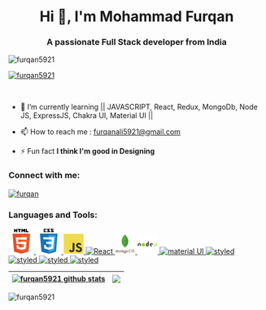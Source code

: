 <h1 align="center">Hi 👋, I'm Mohammad Furqan</h1>
<h3 align="center">A passionate Full Stack developer from India</h3>

<p align="left"> <img src="https://komarev.com/ghpvc/?username=furqan5921&label=Profile%20views&color=0e75b6&style=flat" alt="furqan5921" /> </p>

<p align="left"> <a href="https://github.com/furqan5921/github-profile-trophy"><img src="https://github-profile-trophy.vercel.app/?username=furqan5921" alt="furqan5921" /></a> </p>

<p align="left"> <a href="https://twitter.com/" target="blank"><img src="https://img.shields.io/twitter/follow/?logo=twitter&style=for-the-badge" alt="" /></a> </p>

- 🌱 I’m currently learning || JAVASCRIPT, React, Redux, MongoDb, Node JS, ExpressJS, Chakra UI, Material UI ||
 
- 📫 How to reach me : furqanali5921@gmail.com

- ⚡ Fun fact **I think I'm good in Designing**

<h3 align="left">Connect with me:</h3>
<p align="left">
<a href="https://www.linkedin.com/in/furqan5921/" target="_blank"><img align="center" src="https://cdn.iconscout.com/icon/free/png-128/linkedin-162-498418.png" alt="furqan" height="30" width="30" /></a>
</p>


<h3 align="left">Languages and Tools:</h3>
<p align="left"> <a href="https://getbootstrap.com" target="_blank" rel="noreferrer"> 
<a href="https://www.w3.org/html/" target="_blank" rel="noreferrer"> <img src="https://raw.githubusercontent.com/devicons/devicon/master/icons/html5/html5-original-wordmark.svg" alt="html5" width="50" height="50"/> </a>
<a href="https://www.w3schools.com/css/" target="_blank" rel="noreferrer"> <img src="https://raw.githubusercontent.com/devicons/devicon/master/icons/css3/css3-original-wordmark.svg" alt="css3" width="50" height="50"/> </a>
<a href="https://developer.mozilla.org/en-US/docs/Web/JavaScript" target="_blank" rel="noreferrer"> <img src="https://raw.githubusercontent.com/devicons/devicon/master/icons/javascript/javascript-original.svg" alt="javascript" width="40" height="40"/> </a> 
<a href= "https://reactjs.org/" target="_blank" rel="noreferrer"> <img src= "https://cdn.freebiesupply.com/logos/large/2x/react-1-logo-png-transparent.png" alt="React" width="40" height="40"/> </a> 
<a href="https://www.mongodb.com/" target="_blank" rel="noreferrer"> <img src="https://raw.githubusercontent.com/devicons/devicon/master/icons/mongodb/mongodb-original-wordmark.svg" alt="mongodb" width="40" height="40"/> </a> 
<a href="https://nodejs.org" target="_blank" rel="noreferrer"> <img src="https://raw.githubusercontent.com/devicons/devicon/master/icons/nodejs/nodejs-original-wordmark.svg" alt="nodejs" width="40" height="40"/> </a> 
<a href="https://mui.com/"><img src="https://seeklogo.com/images/M/material-ui-logo-5BDCB9BA8F-seeklogo.com.png" alt="material UI" width="40" height="40"/> </a> 
<a href="https://styled-components.com" target="_blank" rel="styled"> <img src= "https://styled-components.com/logo.png" alt="styled" width="40" height="40"/> </a>
<a href= "https://chakra-ui.com/" target="_blank" rel="styled"> <img src= "https://www.coffeeclass.io/logos/chakra-ui.png" alt="styled" width="40" height="40"/> </a>
<a href= "https://www.typescriptlang.org/" target="_blank" rel="styled"> <img src= "https://upload.wikimedia.org/wikipedia/commons/thumb/4/4c/Typescript_logo_2020.svg/512px-Typescript_logo_2020.svg.png" alt="styled" width="40" height="40"/> </a>
 <a href="https://styled-components.com" target="_blank" rel="styled"> <img src= "https://i.imgur.com/m8Zi7BQ.png" alt="styled" width="40" height="40"/> </a>
<!--  <a href="https://styled-components.com" target="_blank" rel="styled"> <img src= "https://styled-components.com/logo.png" alt="styled" width="40" height="40"/> </a>
 <a href="https://styled-components.com" target="_blank" rel="styled"> <img src= "https://styled-components.com/logo.png" alt="styled" width="40" height="40"/> </a>
 <a href="https://styled-components.com" target="_blank" rel="styled"> <img src= "https://styled-components.com/logo.png" alt="styled" width="40" height="40"/> </a> -->
</p>


| <a href="https://github.com/furqan5921/github-readme-stats"><img align="center" src= "https://github-readme-stats.vercel.app/api?username=furqan5921&show_icons=true&locale=en&theme=buefy&hide_border=true" alt="furqan5921 github stats" /></a> | <a href="https://github.com/furqan5921/github-readme-stats"><img align="center" src= "https://github-readme-stats.vercel.app/api/top-langs?username=furqan5921&show_icons=true&locale=en&layout=compact" /></a> |
| ------------- | ------------- |

<!-- <p>&nbsp;<img align="center" src="https://github-readme-stats.vercel.app/api?username=furqan5921&show_icons=true&locale=en" alt="adilahmed976" /></p> -->

<p><img align="center" src="https://github-readme-streak-stats.herokuapp.com/?user=furqan5921&" alt="furqan5921" /></p>

